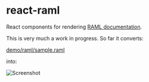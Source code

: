 # react-raml

React components for rendering [RAML documentation](http://raml.org/spec.html).

This is very much a work in progress. So far it converts:

[demo/raml/sample.raml](https://github.com/opensourcecu/react-raml/blob/050a18dae1d59ca21ffc1a3dae6ea69b573ccd57/demo/raml/sample.raml)

into:

![Screenshot](http://monosnap.com/image/nVw5ok1LzkRNicNclAhk42lMyP5EZb.png)

